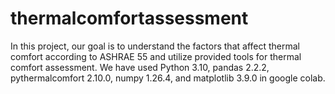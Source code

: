 # thermalcomfortassessment
In this project, our goal is to understand the factors that affect thermal comfort according to ASHRAE 55 and utilize provided tools for thermal comfort assessment. We have used Python 3.10, pandas 2.2.2, pythermalcomfort 2.10.0, numpy 1.26.4, and matplotlib 3.9.0 in google colab.
